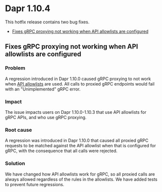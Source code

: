 # Dapr 1.10.4

This hotfix release contains two bug fixes.

- [Fixes gRPC proxying not working when API allowlists are configured](#fixes-grpc-proxying-not-working-when-api-allowlists-are-configured)

## Fixes gRPC proxying not working when API allowlists are configured

### Problem

A regression introduced in Dapr 1.10.0 caused gRPC proxying to not work when [API allowlists](https://docs.dapr.io/operations/configuration/api-allowlist/) are used. All calls to proxied gRPC endpoints would fail with an "Unimplemented" gRPC error.

### Impact

The issue impacts users on Dapr 1.10.0-1.10.3 that use API allowlists for gRPC APIs, and who use gRPC proxying.

### Root cause

A regression was introduced in Dapr 1.10.0 that caused all proxied gRPC requests to be matched against the API allowlist when that is configured for gRPC, with the consequence that all calls were rejected.

### Solution

We have changed how API allowlists work for gRPC, so all proxied calls are always allowed regardless of the rules in the allowlists. We have added tests to prevent future regressions.
